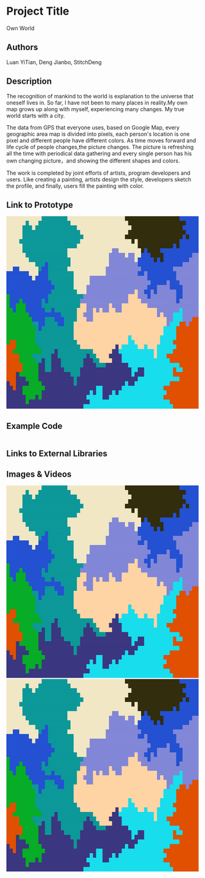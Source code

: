 # Project Title
Own World

## Authors
Luan YiTian,
Deng Jianbo, StitchDeng

## Description
The recognition of mankind to the world is explanation to the universe that oneself lives in. So far, I have not been to many places in reality.My own map grows up along with myself, experiencing many changes. My true world starts with a city.
  
The data from GPS that everyone uses, based on Google Map, every geographic area map is divided into pixels, each person's location is one pixel and different people have different colors. As time moves forward and life cycle of people changes,the picture changes. The picture is refreshing all the time with periodical data gathering and every single person has his own changing picture，and showing the different shapes and colors.   
  
The work is completed by joint efforts of artists, program developers and users. Like creating a painting, artists design the style, developers sketch the profile, and finally, users fill the painting with color.

## Link to Prototype
![Own World](project_images/own-world-pixel.jpg "Own World")


## Example Code
```

```
## Links to External Libraries

## Images & Videos
![cover.jpg](project_images/own-world-pixel.jpg "cover")
![Own World](project_images/own-world-pixel.jpg "Own World")
